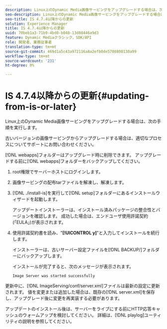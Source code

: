 ```yaml
---
description: Linux上のDynamic Media画像サービングをアップグレードする場合は、次の手順を実行します。
seo-description: Linux上のDynamic Media画像サービングをアップグレードする場合は、次の手順を実行します。
seo-title: IS 4.7.4以降からの更新
solution: Experience Manager
title: IS 4.7.4以降からの更新
uuid: 70beb1a3-71b9-4bd0-b048-13d88446a9d3
feature: Dynamic Mediaクラシック，SDK/API
role: 開発者、業務従事者
translation-type: tm+mt
source-git-commit: 469d1a5c43a972116a8a2efb0de5708800130a99
workflow-type: tm+mt
source-wordcount: '231'
ht-degree: 0%

---
```



# IS 4.7.4以降からの更新{#updating-from-is-or-later}

Linux上のDynamic Media画像サービングをアップグレードする場合は、次の手順を実行します。

古いバージョンの画像サービングからアップグレードする場合は、適切なプロセスについてサポートにお問い合わせください。

[!DNL webapps]フォルダーはアップグレード時に削除できます。 アップグレードする前に[!DNL webapps]フォルダーをバックアップしてください。

1. root権限でサーバーホストにログインします。
1. 画像サービングの配布tarファイルを解凍し、解凍します。
1. [!DNL ./install-is]を実行して[!DNL setup]フォルダーにあるインストールウィザードを起動します。

   アップデートインストーラーは、インストール済みパッケージの整合性とバージョンを確認します。 成功した場合は、エンドユーザ使用許諾契約(「EULA」)が表示されます。
1. 使用許諾契約書を読み、&quot;**[!UICONTROL y]**&quot;と入力してインストールを続行します。

   インストーラーは、古いサーバー設定ファイルを[!DNL BACKUP/]フォルダーにバックアップします。

   インストールが完了すると、次のメッセージが表示されます。

   `Image Server was started successfully`

更新中に、[!DNL ImageServing/conf/server.xml]ファイルは最新の設定に更新されます。 値を変更または追加した場合は、既存の[!DNL server.xml]を保存し、アップグレード後に変更を再実装する必要があります。

アップデートのインストール後は、サーバーをライブにする前にHTTP応答キャッシュのウォームアップを検討してください。 詳細は、[!DNL playlog]ユーティリティの説明を参照してください。
